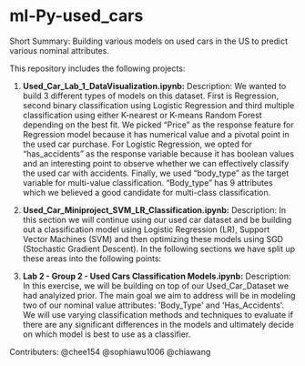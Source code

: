 # ml-Py-used_cars
Short Summary: Building various models on used cars in the US to predict various nominal attributes.

This repository includes the following projects:
1. **Used_Car_Lab_1_DataVisualization.ipynb:**
Description: 
We wanted to build 3 different types of models on this dataset. First is Regression, second binary classification using Logistic Regression and third multiple classification using either K-nearest or K-means Random Forest depending on the best fit. We picked “Price” as the response feature for Regression model because it has numerical value and a pivotal point in the used car purchase. For Logistic Regression, we opted for “has_accidents” as the response variable because it has boolean values and an interesting point to observe whether we can effectively classify the used car with accidents. Finally, we used “body_type” as the target variable for multi-value classification. “Body_type” has 9 attributes which we believed a good candidate for multi-class classification.

2. **Used_Car_Miniproject_SVM_LR_Classification.ipynb:**
Description: In this section we will continue using our used car dataset and be building out a classification model using Logistic Regression (LR), Support Vector Machines (SVM) and then optimizing these models using SGD (Stochastic Gradient Descent). In the following sections we have split up these areas into the following points:

3. **Lab 2 - Group 2 - Used Cars Classification Models.ipynb:**
Description: In this exercise, we will be building on top of our Used_Car_Dataset we had analyized prior. The main goal we aim to address will be in modeling two of our nominal value attributes: 'Body_Type' and 'Has_Accidents'. We will use varying classification methods and techniques to evaluate if there are any significant differences in the models and ultimately decide on which model is best to use as a classifier.

Contributers:
@chee154
@sophiawu1006
@chiawang
